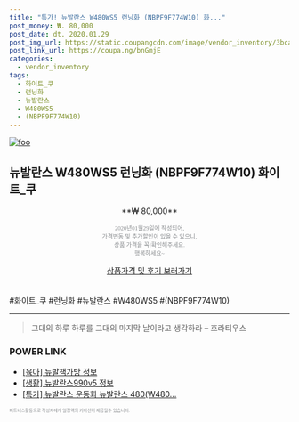 ```yaml
--- 
title: "특가! 뉴발란스 W480WS5 런닝화 (NBPF9F774W10) 화..." 
post_money: ₩. 80,000 
post_date: dt. 2020.01.29 
post_img_url: https://static.coupangcdn.com/image/vendor_inventory/3bca/9f28a5e9b26e28e4c20f9a05e5eb5cf09efb99d1ce4476dab3156ad643c2.jpg 
post_link_url: https://coupa.ng/bnGmjE 
categories: 
  - vendor_inventory 
tags: 
  - 화이트_쿠 
  - 런닝화 
  - 뉴발란스 
  - W480WS5 
  - (NBPF9F774W10) 
--- 
```

[![foo](https://static.coupangcdn.com/image/vendor_inventory/3bca/9f28a5e9b26e28e4c20f9a05e5eb5cf09efb99d1ce4476dab3156ad643c2.jpg)](https://coupa.ng/bnGmjE) 

## 뉴발란스 W480WS5 런닝화 (NBPF9F774W10) 화이트_쿠 
<p style="text-align: center;">**₩ 80,000**</p> 
<p style="text-align: center;"><span style="color: #898c8f; font-family: Georgia,Times,serif; font-size: 0.75em;">2020년01월29일에 작성되어, <br>가격변동 및 추가할인이 있을 수 있으니,<br> 상품 가격을 꼭!확인해주세요.<br>행복하세요~</span> 
</p>	 
<div markdown="0" style="text-align: center;"><a href="https://coupa.ng/bnGmjE" class="btn btn--success">상품가격 및 후기 보러가기</a></div> 
<br><br> 
  #화이트_쿠 #런닝화 #뉴발란스 #W480WS5 #(NBPF9F774W10) 
<hr> 

> 그대의 하루 하루를 그대의 마지막 날이라고 생각하라 – 호라티우스 


### POWER LINK

* <a href="https://blog.naver.com/sakai111/221759568216" target="_blank"> [육아] 뉴발책가방 정보 </a>
* <a href="https://blog.naver.com/santokki14/221769590873" target="_blank"> [생활] 뉴발란스990v5 정보 </a>
* <a href="https://blog.naver.com/sakai111/221789421935" target="_blank">[특가] 뉴발란스 운동화 뉴발란스 480(W480...</a>

<span style="color: #898c8f; font-family: Georgia,Times,serif; font-size: 0.55em;">파트너스활동으로 작성자에게 일정액의 커미션이 제공될수 있습니다.</span> 
